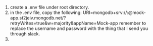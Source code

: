 1. create a .env file under root directory.
2. in the .env file, copy the following:
   URI=mongodb+srv://<username>:<password>@mock-app.st2jeiv.mongodb.net/?retryWrites=true&w=majority&appName=Mock-app
   remember to replace the username and password with the thing that I send you through slack.
3.
